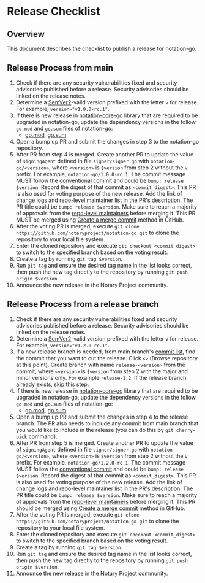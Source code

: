 # Release Checklist

## Overview

This document describes the checklist to publish a release for notation-go.

## Release Process from main

1. Check if there are any security vulnerabilities fixed and security advisories published before a release. Security advisories should be linked on the release notes.
2. Determine a [SemVer2](https://semver.org/)-valid version prefixed with the letter `v` for release. For example, `version="v1.0.0-rc.1"`.
3. If there is new release in [notation-core-go](https://github.com/notaryproject/notation-core-go) library that are required to be upgraded in notation-go, update the dependency versions in the follow `go.mod` and `go.sum` files of notation-go:
    - [go.mod](go.mod), [go.sum](go.sum)
4. Open a bump up PR and submit the changes in step 3 to the notation-go repository.
5. After PR from step 4 is merged. Create another PR to update the value of `signingAgent` defined in file `signer/signer.go` with `notation-go/<version>`, where `<version>` is `$version` from step 2 without the `v` prefix. For example, `notation-go/1.0.0-rc.1`. The commit message MUST follow the [conventional commit](https://www.conventionalcommits.org/en/v1.0.0/) and could be `bump: release $version`. Record the digest of that commit as `<commit_digest>`. This PR is also used for voting purpose of the new release. Add the link of change logs and repo-level maintainer list in the PR's description. The PR title could be `bump: release $version`. Make sure to reach a majority of approvals from the [repo-level maintainers](MAINTAINERS) before merging it. This PR MUST be merged using [Create a merge commit](https://docs.github.com/en/repositories/configuring-branches-and-merges-in-your-repository/configuring-pull-request-merges/about-merge-methods-on-github) method in GitHub.
6. After the voting PR is merged, execute `git clone https://github.com/notaryproject/notation-go.git` to clone the repository to your local file system.
7. Enter the cloned repository and execute `git checkout <commit_digest>` to switch to the specified branch based on the voting result.
8. Create a tag by running `git tag $version`.
9. Run `git tag` and ensure the desired tag name in the list looks correct, then push the new tag directly to the repository by running `git push origin $version`.
10. Announce the new release in the Notary Project community.

## Release Process from a release branch

1. Check if there are any security vulnerabilities fixed and security advisories published before a release. Security advisories should be linked on the release notes.
2. Determine a [SemVer2](https://semver.org/)-valid version prefixed with the letter `v` for release. For example, `version="v1.2.0-rc.1"`.
3. If a new release branch is needed, from main branch's [commit list](https://github.com/notaryproject/notation-go/commits/main/), find the commit that you want to cut the release. Click `<>` (Browse repository at this point). Create branch with name `release-<version>` from the commit, where `<version>` is `$version` from step 2 with the major and minor versions only. For example `release-1.2`. If the release branch already exists, skip this step.
4. If there is new release in [notation-core-go](https://github.com/notaryproject/notation-core-go) library that are required to be upgraded in notation-go, update the dependency versions in the follow `go.mod` and `go.sum` files of notation-go:
    - [go.mod](go.mod), [go.sum](go.sum)
5. Open a bump up PR and submit the changes in step 4 to the release branch. The PR also needs to include any commit from main branch that you would like to include in the release (you can do this by `git cherry-pick` command). 
6. After PR from step 5 is merged. Create another PR to update the value of `signingAgent` defined in file `signer/signer.go` with `notation-go/<version>`, where `<version>` is `$version` from step 2 without the `v` prefix. For example, `notation-go/1.2.0-rc.1`. The commit message MUST follow the [conventional commit](https://www.conventionalcommits.org/en/v1.0.0/) and could be `bump: release $version`. Record the digest of that commit as `<commit_digest>`. This PR is also used for voting purpose of the new release. Add the link of change logs and repo-level maintainer list in the PR's description. The PR title could be `bump: release $version`. Make sure to reach a majority of approvals from the [repo-level maintainers](MAINTAINERS) before merging it. This PR should be merged using [Create a merge commit](https://docs.github.com/en/repositories/configuring-branches-and-merges-in-your-repository/configuring-pull-request-merges/about-merge-methods-on-github) method in GitHub.
7. After the voting PR is merged, execute `git clone https://github.com/notaryproject/notation-go.git` to clone the repository to your local file system.
8. Enter the cloned repository and execute `git checkout <commit_digest>` to switch to the specified branch based on the voting result.
9. Create a tag by running `git tag $version`.
10. Run `git tag` and ensure the desired tag name in the list looks correct, then push the new tag directly to the repository by running `git push origin $version`.
11. Announce the new release in the Notary Project community.